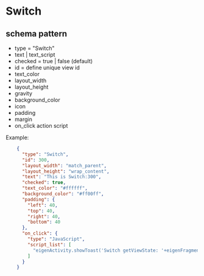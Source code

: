 # Switch
## schema pattern

* type = "Switch"
* text | text_script
* checked = true | false (default)
* id = define unique view id
* text_color
* layout_width
* layout_height
* gravity
* background_color
* icon
* padding 
* margin
* on_click action script

Example:
```json
    {
      "type": "Switch",
      "id": 300,
      "layout_width": "match_parent",
      "layout_height": "wrap_content",
      "text": "This is Switch:300",
      "checked": true,
      "text_color": "#ffffff",
      "background_color": "#ff00ff",
      "padding": {
        "left": 40,
        "top": 40,
        "right": 40,
        "bottom": 40
      },
      "on_click": {
        "type": "JavaScript",
        "script_list": [
          "eigenActivity.showToast('Switch getViewState: '+eigenFragment.getViewState(300))"
        ]
      }
    }
```

